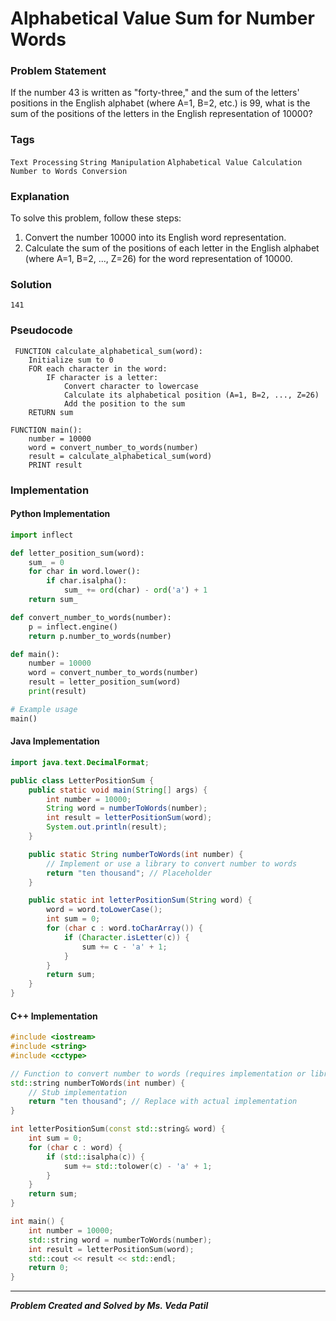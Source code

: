 # Alphabetical Value Sum for Number Words

### Problem Statement

If the number 43 is written as "forty-three," and the sum of the letters' positions in the English
alphabet (where A=1, B=2, etc.) is 99, what is the sum of the positions of the letters in the English
representation of 10000?

### Tags

``` Text Processing ```  ``` String Manipulation ``` ```Alphabetical Value Calculation```  ```Number to Words Conversion```

### Explanation

To solve this problem, follow these steps:
1. Convert the number 10000 into its English word representation.
2. Calculate the sum of the positions of each letter in the English alphabet (where A=1, B=2, ...,
Z=26) for the word representation of 10000.

### Solution

 ``` 141 ```

 ### Pseudocode
```text
 FUNCTION calculate_alphabetical_sum(word):
    Initialize sum to 0
    FOR each character in the word:
        IF character is a letter:
            Convert character to lowercase
            Calculate its alphabetical position (A=1, B=2, ..., Z=26)
            Add the position to the sum
    RETURN sum

FUNCTION main():
    number = 10000
    word = convert_number_to_words(number)
    result = calculate_alphabetical_sum(word)
    PRINT result
```




### Implementation

#### Python Implementation
```python
import inflect

def letter_position_sum(word):
    sum_ = 0
    for char in word.lower():
        if char.isalpha():
            sum_ += ord(char) - ord('a') + 1
    return sum_

def convert_number_to_words(number):
    p = inflect.engine()
    return p.number_to_words(number)

def main():
    number = 10000
    word = convert_number_to_words(number)
    result = letter_position_sum(word)
    print(result)

# Example usage
main()


```
#### Java Implementation
```java
import java.text.DecimalFormat;

public class LetterPositionSum {
    public static void main(String[] args) {
        int number = 10000;
        String word = numberToWords(number);
        int result = letterPositionSum(word);
        System.out.println(result);
    }

    public static String numberToWords(int number) {
        // Implement or use a library to convert number to words
        return "ten thousand"; // Placeholder
    }

    public static int letterPositionSum(String word) {
        word = word.toLowerCase();
        int sum = 0;
        for (char c : word.toCharArray()) {
            if (Character.isLetter(c)) {
                sum += c - 'a' + 1;
            }
        }
        return sum;
    }
}


```
#### C++ Implementation
```cpp
#include <iostream>
#include <string>
#include <cctype>

// Function to convert number to words (requires implementation or library)
std::string numberToWords(int number) {
    // Stub implementation
    return "ten thousand"; // Replace with actual implementation
}

int letterPositionSum(const std::string& word) {
    int sum = 0;
    for (char c : word) {
        if (std::isalpha(c)) {
            sum += std::tolower(c) - 'a' + 1;
        }
    }
    return sum;
}

int main() {
    int number = 10000;
    std::string word = numberToWords(number);
    int result = letterPositionSum(word);
    std::cout << result << std::endl;
    return 0;
}

```
***
***Problem Created and Solved by Ms. Veda Patil***

